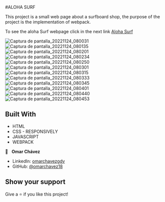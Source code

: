 
#ALOHA SURF

This project is a small web page about a surfboard shop, the purpose of the project is the implementation of webpack.

To see the aloha Surf webpage click in the next link
[Aloha Surf](https://omarchavez18.github.io/sportsProject/)


![Captura de pantalla_20221124_080031](https://user-images.githubusercontent.com/84557440/203886055-78ba0463-460c-49b3-81be-28c0dc602d50.png)
![Captura de pantalla_20221124_080135](https://user-images.githubusercontent.com/84557440/203886056-37e268a3-d9c0-4ead-8418-d71c03acaab5.png)
![Captura de pantalla_20221124_080201](https://user-images.githubusercontent.com/84557440/203886053-815e941a-5044-4c05-80f9-435eba7d1f62.png)
![Captura de pantalla_20221124_080234](https://user-images.githubusercontent.com/84557440/203886119-531a62b7-1d57-496d-9192-3a0cb2d5e742.png)
![Captura de pantalla_20221124_080250](https://user-images.githubusercontent.com/84557440/203886120-26775dce-bf23-4479-a0a7-94c8415db215.png)
![Captura de pantalla_20221124_080301](https://user-images.githubusercontent.com/84557440/203886121-ef259fab-0688-49f3-8dc0-12efb5435f15.png)
![Captura de pantalla_20221124_080315](https://user-images.githubusercontent.com/84557440/203886124-078ec40a-ad8f-46e7-852e-3f3fda58eeba.png)
![Captura de pantalla_20221124_080333](https://user-images.githubusercontent.com/84557440/203886125-67242adc-be66-49af-9a21-def9c851c9ee.png)
![Captura de pantalla_20221124_080345](https://user-images.githubusercontent.com/84557440/203886064-db4ccc2d-b1cf-43b7-bdd9-76095212f978.png)
![Captura de pantalla_20221124_080401](https://user-images.githubusercontent.com/84557440/203886065-38296bf6-6fd1-4b6d-ac5e-20f736b8b16c.png)
![Captura de pantalla_20221124_080440](https://user-images.githubusercontent.com/84557440/203886066-5179db6d-ae36-4f0d-b388-84d048b6e0ee.png)
![Captura de pantalla_20221124_080453](https://user-images.githubusercontent.com/84557440/203886063-c4bfe282-8487-4a72-87f3-5d756df65a6a.png)


## Built With

- HTML
- CSS - RESPONSIVELY
- JAVASCRIPT
- WEBPACK

👤 &nbsp; **Omar Chávez**

- LinkedIn: [omarchavezgdv](https://www.linkedin.com/in/omarchavezgdv/)
- GitHub: [@omarchavez18](https://github.com/omarchavez18)

## Show your support

Give a ⭐️ if you like this project!
